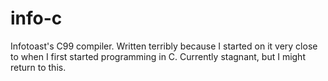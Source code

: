 # info-c
Infotoast's C99 compiler. Written terribly because I started on it very close to when I first started programming in C. Currently stagnant, but I might return to this.
